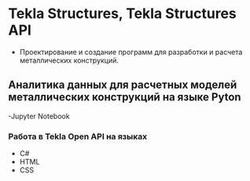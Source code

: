 # Tekla Structures, Tekla Structures API
- Проектирование и создание программ для разработки и расчета металлических конструкций.
## Аналитика данных для расчетных моделей металлических конструкций на языке Pyton
-Jupyter Notebook
###  Работа в Tekla Open API на языках  
- C#
- HTML
- CSS
